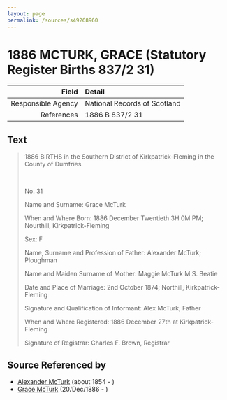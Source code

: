 ```yaml
---
layout: page
permalink: /sources/s49268960
---
```


# 1886 MCTURK, GRACE (Statutory Register Births 837/2 31)

Field | Detail
---:|:---
Responsible Agency | National Records of Scotland
References | 1886 B 837/2 31

## Text

> 1886 BIRTHS in the Southern District of Kirkpatrick-Fleming in the County of Dumfries
>
> <br/>
>
> No. 31
>
> Name and Surname: Grace McTurk
>
> When and Where Born: 1886 December Twentieth 3H 0M PM; Nourthill, Kirkpatrick-Fleming
>
> Sex: F
>
> Name, Surname and Profession of Father: Alexander McTurk; Ploughman
>
> Name and Maiden Surname of Mother: Maggie McTurk M.S. Beatie
>
> Date and Place of Marriage: 2nd October 1874; Northill, Kirkpatrick-Fleming
>
> Signature and Qualification of Informant: Alex McTurk; Father
>
> When and Where Registered: 1886 December 27th at Kirkpatrick-Fleming
>
> Signature of Registrar: Charles F. Brown, Registrar
>

## Source Referenced by

* [Alexander McTurk](../people/@39936423@-alexander-mcturk-b1854-d.md) (about 1854 - )
* [Grace McTurk](../people/@54145218@-grace-mcturk-b1886-12-20-d.md) (20/Dec/1886 - )
